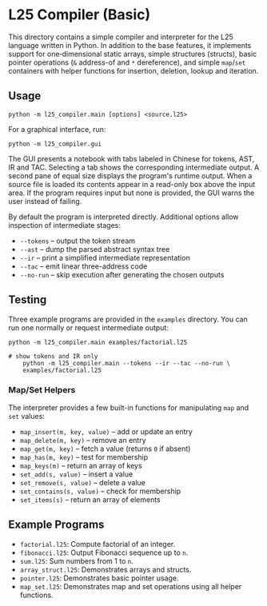 # L25 Compiler (Basic)

This directory contains a simple compiler and interpreter for the L25 language
written in Python. In addition to the base features, it implements support for
one‑dimensional static arrays, simple structures (structs), basic pointer
operations (`&` address-of and `*` dereference), and simple `map`/`set`
containers with helper functions for insertion, deletion, lookup and
iteration.

## Usage

```
python -m l25_compiler.main [options] <source.l25>
```

For a graphical interface, run:

```
python -m l25_compiler.gui
```

The GUI presents a notebook with tabs labeled in Chinese for tokens, AST, IR
and TAC. Selecting a tab shows the corresponding intermediate output. A second
pane of equal size displays the program's runtime output. When a source file is
loaded its contents appear in a read-only box above the input area. If the
program requires input but none is provided, the GUI warns the user instead of
failing.

By default the program is interpreted directly. Additional options allow
inspection of intermediate stages:

- `--tokens` &ndash; output the token stream
- `--ast` &ndash; dump the parsed abstract syntax tree
- `--ir` &ndash; print a simplified intermediate representation
- `--tac` &ndash; emit linear three-address code
- `--no-run` &ndash; skip execution after generating the chosen outputs

## Testing

Three example programs are provided in the `examples` directory. You can run
one normally or request intermediate output:

```
python -m l25_compiler.main examples/factorial.l25

# show tokens and IR only
    python -m l25_compiler.main --tokens --ir --tac --no-run \
    examples/factorial.l25
```

### Map/Set Helpers

The interpreter provides a few built-in functions for manipulating `map` and
`set` values:

- `map_insert(m, key, value)` – add or update an entry
- `map_delete(m, key)` – remove an entry
- `map_get(m, key)` – fetch a value (returns `0` if absent)
- `map_has(m, key)` – test for membership
- `map_keys(m)` – return an array of keys
- `set_add(s, value)` – insert a value
- `set_remove(s, value)` – delete a value
- `set_contains(s, value)` – check for membership
- `set_items(s)` – return an array of elements

## Example Programs

- `factorial.l25`: Compute factorial of an integer.
- `fibonacci.l25`: Output Fibonacci sequence up to `n`.
- `sum.l25`: Sum numbers from 1 to `n`.
- `array_struct.l25`: Demonstrates arrays and structs.
- `pointer.l25`: Demonstrates basic pointer usage.
- `map_set.l25`: Demonstrates map and set operations using all helper functions.
